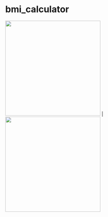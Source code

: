 # bmi_calculator

<img src="https://user-images.githubusercontent.com/83156289/151629894-a5e32485-0bdf-4b11-a44a-99fea0d6eabe.png" width="300">     |     <img src="https://user-images.githubusercontent.com/83156289/151629898-e96badb3-1f6e-42da-8d8a-88fdd7700106.png" width="300">

